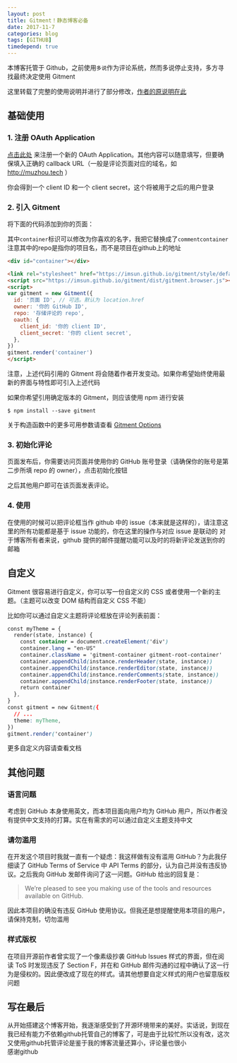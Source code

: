 ```yaml
---
layout: post
title: Gitment！静态博客必备
date: 2017-11-7
categories: blog
tags: [GITHUB]
timedepend: true
---
```


本博客托管于 Github，之前使用`多说`作为评论系统，然而多说停止支持，多方寻找最终决定使用 Gitment  

这里转载了完整的使用说明并进行了部分修改，[作者的原说明在此](https://imsun.net/posts/gitment-introduction/)  

## 基础使用

### 1. 注册 OAuth Application  

[点击此处](https://github.com/settings/applications/new) 来注册一个新的 OAuth Application。其他内容可以随意填写，但要确保填入正确的 callback URL（一般是评论页面对应的域名，如 http://muzhou.tech ）  

你会得到一个 client ID 和一个 client secret，这个将被用于之后的用户登录  

### 2. 引入 Gitment

将下面的代码添加到你的页面：  

其中`container`标识可以修改为你喜欢的名字，我把它替换成了`commentcontainer`  
注意其中的repo是指你的项目名，而不是项目在github上的地址  

```html
<div id="container"></div>

<link rel="stylesheet" href="https://imsun.github.io/gitment/style/default.css">
<script src="https://imsun.github.io/gitment/dist/gitment.browser.js"></script>
<script>
var gitment = new Gitment({
  id: '页面 ID', // 可选。默认为 location.href
  owner: '你的 GitHub ID',
  repo: '存储评论的 repo',
  oauth: {
    client_id: '你的 client ID',
    client_secret: '你的 client secret',
  },
})
gitment.render('container')
</script>
```

注意，上述代码引用的 Gitment 将会随着作者开发变动。如果你希望始终使用最新的界面与特性即可引入上述代码  

如果你希望引用确定版本的 Gitment，则应该使用 npm 进行安装  

	$ npm install --save gitment

关于构造函数中的更多可用参数请查看 [Gitment Options](https://github.com/imsun/gitment#options)  

### 3. 初始化评论

页面发布后，你需要访问页面并使用你的 GitHub 账号登录（请确保你的账号是第二步所填 repo 的 owner），点击初始化按钮  

之后其他用户即可在该页面发表评论。  

### 4. 使用

在使用的时候可以把评论框当作 github 中的 issue（本来就是这样的），请注意这里的所有功能都是基于 issue 功能的，你在这里的操作与对应 issue 是联动的
对于博客所有者来说，github 提供的邮件提醒功能可以及时的将新评论发送到你的邮箱  

## 自定义

Gitment 很容易进行自定义，你可以写一份自定义的 CSS 或者使用一个新的主题。（主题可以改变 DOM 结构而自定义 CSS 不能）  

比如你可以通过自定义主题将评论框放在评论列表前面：  

```css
const myTheme = {
  render(state, instance) {
    const container = document.createElement('div')
    container.lang = "en-US"
    container.className = 'gitment-container gitment-root-container'
    container.appendChild(instance.renderHeader(state, instance))
    container.appendChild(instance.renderEditor(state, instance))
    container.appendChild(instance.renderComments(state, instance))
    container.appendChild(instance.renderFooter(state, instance))
    return container
  },
}
const gitment = new Gitment({
  // ...
  theme: myTheme,
})
gitment.render('container')
```

更多自定义内容请查看文档  

## 其他问题

### 语言问题

考虑到 GitHub 本身使用英文，而本项目面向用户均为 GitHub 用户，所以作者没有提供中文支持的打算。实在有需求的可以通过自定义主题支持中文  

### 请勿滥用

在开发这个项目时我就一直有一个疑虑：我这样做有没有滥用 GitHub？为此我仔细读了 GitHub Terms of Service 中 API Terms 的部分，认为自己并没有违反协议。之后我向 GitHub 发邮件询问了这一问题。GitHub 给出的回复是：  

> We’re pleased to see you making use of the tools and resources available on GitHub.

因此本项目的确没有违反 GitHub 使用协议。但我还是想提醒使用本项目的用户，请保持克制，切勿滥用  

### 样式版权

在项目开源前作者曾实现了一个像素级抄袭 GitHub Issues 样式的界面，但在阅读 ToS 时发现违反了 Section F，并在和 GitHub 邮件沟通的过程中确认了这一行为是侵权的。因此便改成了现在的样式。请其他想要自定义样式的用户也留意版权问题  

## 写在最后

从开始搭建这个博客开始，我逐渐感受到了开源环境带来的美好。实话说，到现在我已经有能力不依赖github托管自己的博客了，可是由于比较忙所以没有改，这次又使用github托管评论是鉴于我的博客流量还算小，评论量也很小  
感谢github  
